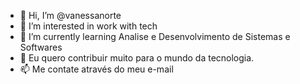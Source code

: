- 👋 Hi, I’m @vanessanorte
- 👀 I’m interested in work with tech
- 🌱 I’m currently learning Analise e Desenvolvimento de Sistemas e Softwares
- 💞️ Eu quero contribuir muito para o mundo da tecnologia.
- 📫 Me contate através do meu e-mail

<!---
vanessanorte/vanessanorte is a ✨ special ✨ repository because its `README.md` (this file) appears on your GitHub profile.
You can click the Preview link to take a look at your changes.
--->
